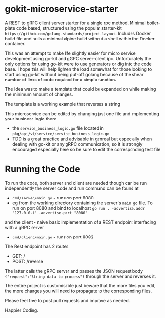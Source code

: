 # gokit-microservice-starter
A REST to gRPC client server starter for a single rpc method. Minimal boiler-plate code based, structured using the popular starter-kit `https://github.com/golang-standards/project-layout`. Includes Docker build file and pulls a minimal alpine build without a shell within the Docker container.

This was an attempt to make life slightly easier for micro service development using go-kit and gGPC server-client ipc. Unfortunately the only options for using go-kit were to use generators or dig into the code base.
I hope this will help lighten the load somewhat for those looking to start using go-kit without being put-off golang because of the shear number of lines of code required for a simple function.

The Idea was to make a template that could be expanded on while making the minimum amount of changes.

The template is a working example that reverses a string

This microservice can be edited by changing just one file and implementing your business logic there
  - the ```service_business_logic.go``` file
          located in ```pkg/api/v1/service/service_business_logic.go```
  - TDD is a great practice and advisable in genreal but especially when dealing with go-kit or any gRPC communication, so it is strongly encouraged especially here so be sure to edit the corresponding test file

# Running the Code
To run the code, both server and client are needed though can be run independently
the server code and run command can be found at 
  - ```cmd/server/main.go``` - runs on port 8080
  - eg from the working directory containing the server's `main.go` file. To run on port 8080 and bind to localhost ```go run . -advertise.addr "127.0.0.1" -advertise.port "8080"```

and the client - naive basic implementation of a REST endpoint interfacing with a gRPC server
  - ```cmd/client/main.go``` - runs on port 8082

The Rest endpoint has 2 routes
  - GET: /
  - POST: /reverse 
  
The latter calls the gRPC server and passes the JSON request body ```{"request":"String data to process"}``` through the server and reverses it.

  The entire project is customisable just beware that the more files you edit, the more changes you will need to propagate to the corresponding files.
  
  Please feel free to post pull requests and improve as needed.
  
  Happier Coding.
